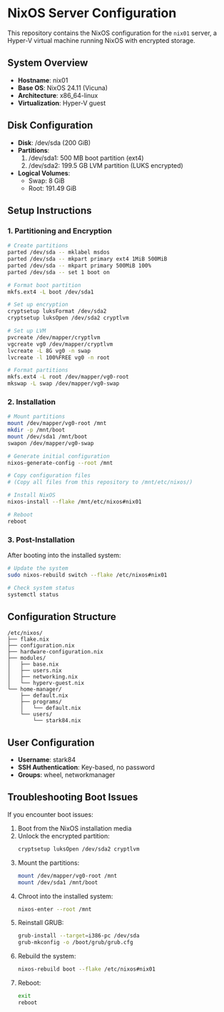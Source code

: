 # NixOS Server Configuration

This repository contains the NixOS configuration for the `nix01` server, a Hyper-V virtual machine running NixOS with encrypted storage.

## System Overview

- **Hostname**: nix01
- **Base OS**: NixOS 24.11 (Vicuna)
- **Architecture**: x86_64-linux
- **Virtualization**: Hyper-V guest

## Disk Configuration

- **Disk**: /dev/sda (200 GiB)
- **Partitions**:
  1. /dev/sda1: 500 MB boot partition (ext4)
  2. /dev/sda2: 199.5 GB LVM partition (LUKS encrypted)
- **Logical Volumes**:
  - Swap: 8 GiB
  - Root: 191.49 GiB

## Setup Instructions

### 1. Partitioning and Encryption

```bash
# Create partitions
parted /dev/sda -- mklabel msdos
parted /dev/sda -- mkpart primary ext4 1MiB 500MiB
parted /dev/sda -- mkpart primary 500MiB 100%
parted /dev/sda -- set 1 boot on

# Format boot partition
mkfs.ext4 -L boot /dev/sda1

# Set up encryption
cryptsetup luksFormat /dev/sda2
cryptsetup luksOpen /dev/sda2 cryptlvm

# Set up LVM
pvcreate /dev/mapper/cryptlvm
vgcreate vg0 /dev/mapper/cryptlvm
lvcreate -L 8G vg0 -n swap
lvcreate -l 100%FREE vg0 -n root

# Format partitions
mkfs.ext4 -L root /dev/mapper/vg0-root
mkswap -L swap /dev/mapper/vg0-swap
```

### 2. Installation

```bash
# Mount partitions
mount /dev/mapper/vg0-root /mnt
mkdir -p /mnt/boot
mount /dev/sda1 /mnt/boot
swapon /dev/mapper/vg0-swap

# Generate initial configuration
nixos-generate-config --root /mnt

# Copy configuration files
# (Copy all files from this repository to /mnt/etc/nixos/)

# Install NixOS
nixos-install --flake /mnt/etc/nixos#nix01

# Reboot
reboot
```

### 3. Post-Installation

After booting into the installed system:

```bash
# Update the system
sudo nixos-rebuild switch --flake /etc/nixos#nix01

# Check system status
systemctl status
```

## Configuration Structure

```
/etc/nixos/
├── flake.nix
├── configuration.nix
├── hardware-configuration.nix
├── modules/
│   ├── base.nix
│   ├── users.nix
│   ├── networking.nix
│   └── hyperv-guest.nix
└── home-manager/
    ├── default.nix
    ├── programs/
    │   └── default.nix
    └── users/
        └── stark84.nix
```

## User Configuration

- **Username**: stark84
- **SSH Authentication**: Key-based, no password
- **Groups**: wheel, networkmanager

## Troubleshooting Boot Issues

If you encounter boot issues:

1. Boot from the NixOS installation media
2. Unlock the encrypted partition:
   ```bash
   cryptsetup luksOpen /dev/sda2 cryptlvm
   ```
3. Mount the partitions:
   ```bash
   mount /dev/mapper/vg0-root /mnt
   mount /dev/sda1 /mnt/boot
   ```
4. Chroot into the installed system:
   ```bash
   nixos-enter --root /mnt
   ```
5. Reinstall GRUB:
   ```bash
   grub-install --target=i386-pc /dev/sda
   grub-mkconfig -o /boot/grub/grub.cfg
   ```
6. Rebuild the system:
   ```bash
   nixos-rebuild boot --flake /etc/nixos#nix01
   ```
7. Reboot:
   ```bash
   exit
   reboot
   ```
